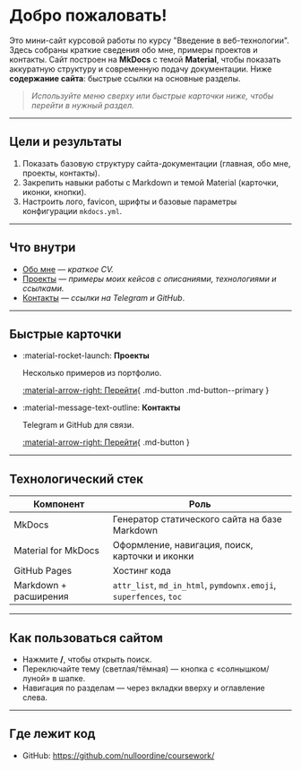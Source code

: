 # Добро пожаловать! 

Это мини-сайт курсовой работы по курсу "Введение в веб-технологии". 
Здесь собраны краткие сведения обо мне, примеры проектов и контакты. Сайт построен на **MkDocs** с темой **Material**, чтобы показать аккуратную структуру и современную подачу документации.
Ниже **содержание сайта**: быстрые ссылки на основные разделы.

> *Используйте меню сверху или быстрые карточки ниже, чтобы перейти в нужный раздел.*

---

## Цели и результаты

1. Показать базовую структуру сайта-документации (главная, обо мне, проекты, контакты).
2. Закрепить навыки работы с Markdown и темой Material (карточки, иконки, кнопки).
3. Настроить лого, favicon, шрифты и базовые параметры конфигурации `mkdocs.yml`.

---

## Что внутри

- [Обо мне](about.md) — *краткое CV.*
- [Проекты](projects.md) — *примеры моих кейсов с описаниями, технологиями и ссылками.*
- [Контакты](contacts.md) — *ссылки на Telegram и GitHub*.

---

## Быстрые карточки

<div class="grid cards" markdown="1">

-   :material-rocket-launch: **Проекты**

    Несколько примеров из портфолио.

    [:material-arrow-right: Перейти](projects.md){ .md-button .md-button--primary }

-   :material-message-text-outline: **Контакты**

    Telegram и GitHub для связи.

    [:material-arrow-right: Перейти](contacts.md){ .md-button }

</div>

---

## Технологический стек 

| Компонент | Роль |
|---|---|
| MkDocs | Генератор статического сайта на базе Markdown |
| Material for MkDocs | Оформление, навигация, поиск, карточки и иконки |
| GitHub Pages | Хостинг кода |
| Markdown + расширения | `attr_list`, `md_in_html`, `pymdownx.emoji`, `superfences`, `toc` |

---

## Как пользоваться сайтом

- Нажмите **/**, чтобы открыть поиск.  
- Переключайте тему (светлая/тёмная) — кнопка с «солнышком/луной» в шапке.  
- Навигация по разделам — через вкладки вверху и оглавление слева.

---

## Где лежит код

- GitHub: https://github.com/nulloordine/coursework/